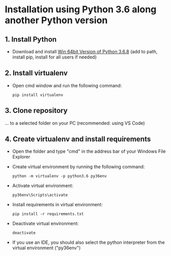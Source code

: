# Installation using Python 3.6 along another Python version

## 1. Install Python

- Download and install [Win 64bit Version of Python 3.6.8](https://www.python.org/ftp/python/3.6.8/python-3.6.8-amd64.exe) (add to path, install pip, install for all users if needed)

## 2. Install virtualenv

- Open cmd window and run the following command:
  
    ```console
    pip install virtualenv
    ```

## 3. Clone repository

... to a selected folder on your PC (recommended: using VS Code)

## 4. Create virtualenv and install requirements

- Open the folder and type "cmd" in the address bar of your Windows File Explorer

- Create virtual environment by running the following command:

    ```console
    python -m virtualenv -p python3.6 py36env
    ```

- Activate virtual environment:
  
    ```console
    py36env\Scripts\activate
    ```

- Install requirements in virtual environment:
  
    ```console
    pip install -r requirements.txt
    ```

- Deactivate virtual environment:

    ```console
    deactivate
    ```

- If you use an IDE, you should also select the python interpreter from the virtual environment ("py36env")